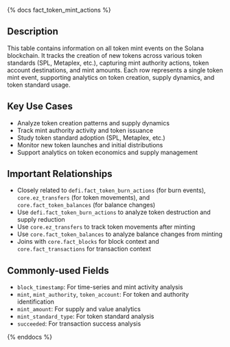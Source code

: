 {% docs fact_token_mint_actions %}

## Description
This table contains information on all token mint events on the Solana blockchain. It tracks the creation of new tokens across various token standards (SPL, Metaplex, etc.), capturing mint authority actions, token account destinations, and mint amounts. Each row represents a single token mint event, supporting analytics on token creation, supply dynamics, and token standard usage.

## Key Use Cases
- Analyze token creation patterns and supply dynamics
- Track mint authority activity and token issuance
- Study token standard adoption (SPL, Metaplex, etc.)
- Monitor new token launches and initial distributions
- Support analytics on token economics and supply management

## Important Relationships
- Closely related to `defi.fact_token_burn_actions` (for burn events), `core.ez_transfers` (for token movements), and `core.fact_token_balances` (for balance changes)
- Use `defi.fact_token_burn_actions` to analyze token destruction and supply reduction
- Use `core.ez_transfers` to track token movements after minting
- Use `core.fact_token_balances` to analyze balance changes from minting
- Joins with `core.fact_blocks` for block context and `core.fact_transactions` for transaction context

## Commonly-used Fields
- `block_timestamp`: For time-series and mint activity analysis
- `mint`, `mint_authority`, `token_account`: For token and authority identification
- `mint_amount`: For supply and value analytics
- `mint_standard_type`: For token standard analysis
- `succeeded`: For transaction success analysis

{% enddocs %} 